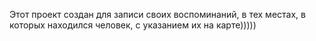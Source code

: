 Этот проект создан для записи своих воспоминаний, в тех местах, в которых находился человек, с указанием их на карте)))))
